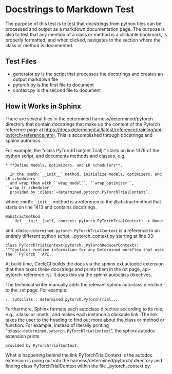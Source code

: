 # Docstrings to Markdown Test

The purpose of this test is to test that docstrings from python files can be processed and output as a markdown documentation page. The purpose is also to test that any mention of a class or method is a clickable bookmark, is properly formatted, and when clicked, navigates to the section where the class or method is documented.

## Test Files

- generator.py is the script that processes the docstrings and creates an output markdown file
- pytorch.py is the first file to document
- context.py is the second file to document

## How it Works in Sphinx

There are several files in the determined harness/determined/pytorch directory that contain docstrings that make up the content of the Pytorch reference page at https://docs.determined.ai/latest/reference/training/api-pytorch-reference.html. This is accomplished through docstrings and sphinx autodocs.

For example, the "class PyTorchTrial(det.Trial):" starts on line 1379 of the python script, and documents methods and classes, e.g.,

    * **Define models, optimizers, and LR schedulers**.

      In the :meth:`__init__` method, initialize models, optimizers, and LR schedulers
      and wrap them with ``wrap_model``, ``wrap_optimizer``, ``wrap_lr_scheduler``
      provided by :class:`~determined.pytorch.PyTorchTrialContext`.

where :meth:`__init__` method is a reference to the @abstractmethod that starts on line 1413 and contains docstrings.

    @abstractmethod
        def __init__(self, context: pytorch.PyTorchTrialContext) -> None:

and :class:`~determined.pytorch.PyTorchTrialContext` is a reference to an entirely different python script, _pytorch_context.py starting at line 33:

    class PyTorchTrialContext(pytorch._PyTorchReducerContext):
    """Contains runtime information for any Determined workflow that uses the ``PyTorch`` API.

At build time, CircleCI builds the docs via the sphinx.ext.autodoc extension that then takes these docstrings and prints them in the rst page, api-pytorch-reference.rst. It does this via the sphinx autoclass directives.

The technical writer manually adds the relevant sphinx autoclass directive to the .rst page. For example:

    .. autoclass:: determined.pytorch.PyTorchTrial...  

Furthermore, Sphinx formats each autoclass directive according to its role, e.g., :class: or :meth:, and makes each instance a clickable link. The link takes the user to the heading to find out more about the class or method or function. For example, instead of literally printing ":class:`~determined.pytorch.PyTorchTrialContext`", the sphinx autodoc extension prints 

    provided by PyTorchTrialContext.

What is happening behind the link PyTorchTrialContext is the autodoc extension is going out into the harness/determined/pytorch/ directory and finding class PyTorchTrialContext within the file _pytorch_context.py.

